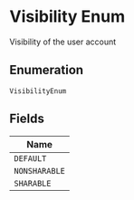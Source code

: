 
# Visibility Enum

Visibility of the user account

## Enumeration

`VisibilityEnum`

## Fields

| Name |
|  --- |
| `DEFAULT` |
| `NONSHARABLE` |
| `SHARABLE` |

